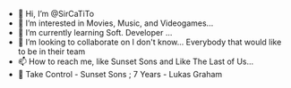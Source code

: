 - 👋 Hi, I’m @SirCaTiTo
- 👀 I’m interested in Movies, Music, and Videogames...
- 🌱 I’m currently learning Soft. Developer ...
- 💞️ I’m looking to collaborate on I don't know... Everybody that would like to be in their team
- 📫 How to reach me, like Sunset Sons and Like The Last of Us...
- 🎵 Take Control - Sunset Sons ; 7 Years - Lukas Graham 

<!---
SirCaTiTo/SirCaTiTo is a ✨ special ✨ repository because its `README.md` (this file) appears on your GitHub profile.
You can click the Preview link to take a look at your changes.
--->
